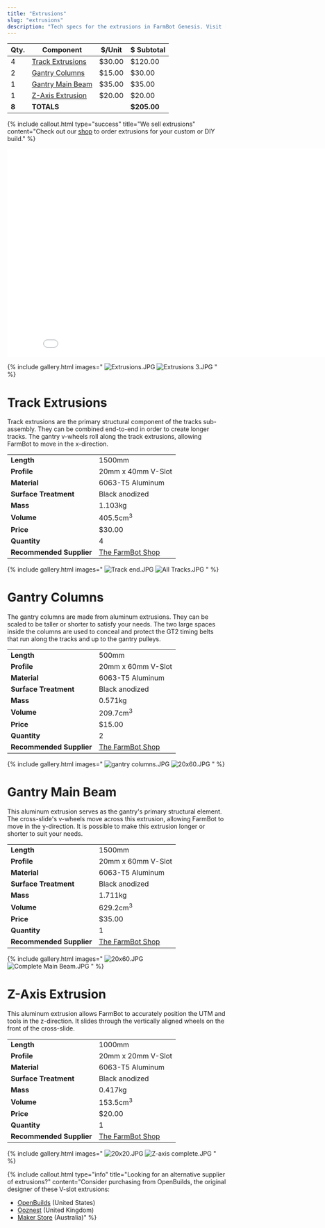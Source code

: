 ```yaml
---
title: "Extrusions"
slug: "extrusions"
description: "Tech specs for the extrusions in FarmBot Genesis. Visit [our shop](http://shop.farm.bot) to purchase parts."
---
```



|Qty.                          |Component                     |$/Unit                        |$ Subtotal                    |
|------------------------------|------------------------------|------------------------------|------------------------------|
|4                             |[Track Extrusions](#track-extrusions)|$30.00                        |$120.00
|2                             |[Gantry Columns](#gantry-columns)|$15.00                        |$30.00
|1                             |[Gantry Main Beam](#gantry-main-beam)|$35.00                        |$35.00
|1                             |[Z-Axis Extrusion](#z-axis-extrusion)|$20.00                        |$20.00
|**8**                         |**TOTALS**                    |                              |**$205.00**



{%
include callout.html
type="success"
title="We sell extrusions"
content="Check out our [shop](http://shop.farm.bot) to order extrusions for your custom or DIY build."
%}



<iframe class="embedly-embed" src="//cdn.embedly.com/widgets/media.html?src=https%3A%2F%2Fwww.youtube.com%2Fembed%2F2-TrADr1_WI%3Ffeature%3Doembed&url=http%3A%2F%2Fwww.youtube.com%2Fwatch%3Fv%3D2-TrADr1_WI&image=https%3A%2F%2Fi.ytimg.com%2Fvi%2F2-TrADr1_WI%2Fhqdefault.jpg&key=02466f963b9b4bb8845a05b53d3235d7&type=text%2Fhtml&schema=youtube" width="854" height="480" scrolling="no" frameborder="0" allowfullscreen></iframe>

{% include gallery.html images="
![Extrusions.JPG](_images/Extrusions.JPG)
![Extrusions 3.JPG](_images/Extrusions_3.JPG)
" %}

# Track Extrusions

Track extrusions are the primary structural component of the tracks sub-assembly. They can be combined end-to-end in order to create longer tracks. The gantry v-wheels roll along the track extrusions, allowing FarmBot to move in the x-direction.

|                              |                              |
|------------------------------|------------------------------|
|**Length**                    |1500mm
|**Profile**                   |20mm x 40mm V-Slot
|**Material**                  |6063-T5 Aluminum
|**Surface Treatment**         |Black anodized
|**Mass**                      |1.103kg
|**Volume**                    |405.5cm<sup>3</sup>
|**Price**                     |$30.00
|**Quantity**                  |4
|**Recommended Supplier**      |[The FarmBot Shop](http://shop.farm.bot)

{% include gallery.html images="
![Track end.JPG](_images/Track_end.JPG)
![All Tracks.JPG](_images/All_Tracks.JPG)
" %}

# Gantry Columns

The gantry columns are made from aluminum extrusions. They can be scaled to be taller or shorter to satisfy your needs. The two large spaces inside the columns are used to conceal and protect the GT2 timing belts that run along the tracks and up to the gantry pulleys.

|                              |                              |
|------------------------------|------------------------------|
|**Length**                    |500mm
|**Profile**                   |20mm x 60mm V-Slot
|**Material**                  |6063-T5 Aluminum
|**Surface Treatment**         |Black anodized
|**Mass**                      |0.571kg
|**Volume**                    |209.7cm<sup>3</sup>
|**Price**                     |$15.00
|**Quantity**                  |2
|**Recommended Supplier**      |[The FarmBot Shop](http://shop.farm.bot)

{% include gallery.html images="
![gantry columns.JPG](_images/gantry_columns.JPG)
![20x60.JPG](_images/20x60.JPG)
" %}

# Gantry Main Beam

This aluminum extrusion serves as the gantry's primary structural element. The cross-slide's v-wheels move across this extrusion, allowing FarmBot to move in the y-direction. It is possible to make this extrusion longer or shorter to suit your needs.

|                              |                              |
|------------------------------|------------------------------|
|**Length**                    |1500mm
|**Profile**                   |20mm x 60mm V-Slot
|**Material**                  |6063-T5 Aluminum
|**Surface Treatment**         |Black anodized
|**Mass**                      |1.711kg
|**Volume**                    |629.2cm<sup>3</sup>
|**Price**                     |$35.00
|**Quantity**                  |1
|**Recommended Supplier**      |[The FarmBot Shop](http://shop.farm.bot)

{% include gallery.html images="
![20x60.JPG](_images/20x60_02.JPG)
![Complete Main Beam.JPG](_images/Complete_Main_Beam.JPG)
" %}

# Z-Axis Extrusion

This aluminum extrusion allows FarmBot to accurately position the UTM and tools in the z-direction. It slides through the vertically aligned wheels on the front of the cross-slide.

|                              |                              |
|------------------------------|------------------------------|
|**Length**                    |1000mm
|**Profile**                   |20mm x 20mm V-Slot
|**Material**                  |6063-T5 Aluminum
|**Surface Treatment**         |Black anodized
|**Mass**                      |0.417kg
|**Volume**                    |153.5cm<sup>3</sup>
|**Price**                     |$20.00
|**Quantity**                  |1
|**Recommended Supplier**      |[The FarmBot Shop](http://shop.farm.bot)

{% include gallery.html images="
![20x20.JPG](_images/20x20.JPG)
![Z-axis complete.JPG](_images/Z-axis_complete.JPG)
" %}

{%
include callout.html
type="info"
title="Looking for an alternative supplier of extrusions?"
content="Consider purchasing from OpenBuilds, the original designer of these V-slot extrusions:
* [OpenBuilds](http://openbuildspartstore.com/) (United States)
* [Ooznest](http://ooznest.co.uk/Openbuilds) (United Kingdom)
* [Maker Store](http://www.makerstore.com.au/) (Australia)"
%}

